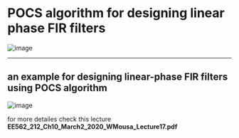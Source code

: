 # POCS algorithm for designing linear phase FIR filters
![image](https://user-images.githubusercontent.com/106708838/172068289-adc86585-af91-4261-8542-7fc6236260fa.png)

----------------------------------------------------------------------------------------------------------------------------------------
## an example for designing  linear-phase FIR filters using POCS algorithm

![image](https://user-images.githubusercontent.com/106708838/172068315-e4f5f99a-88fc-4ef3-90fd-ddd8706822f9.png)


for more detailes check this lecture **EE562_212_Ch10_March2_2020_WMousa_Lecture17.pdf**
